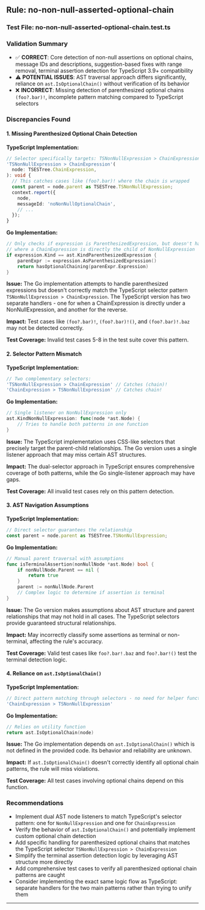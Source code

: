 ## Rule: no-non-null-asserted-optional-chain

### Test File: no-non-null-asserted-optional-chain.test.ts

### Validation Summary
- ✅ **CORRECT**: Core detection of non-null assertions on optional chains, message IDs and descriptions, suggestion-based fixes with range removal, terminal assertion detection for TypeScript 3.9+ compatibility
- ⚠️ **POTENTIAL ISSUES**: AST traversal approach differs significantly, reliance on `ast.IsOptionalChain()` without verification of its behavior
- ❌ **INCORRECT**: Missing detection of parenthesized optional chains `(foo?.bar)!`, incomplete pattern matching compared to TypeScript selectors

### Discrepancies Found

#### 1. Missing Parenthesized Optional Chain Detection
**TypeScript Implementation:**
```typescript
// Selector specifically targets: TSNonNullExpression > ChainExpression
'TSNonNullExpression > ChainExpression'(
  node: TSESTree.ChainExpression,
): void {
  // This catches cases like (foo?.bar)! where the chain is wrapped
  const parent = node.parent as TSESTree.TSNonNullExpression;
  context.report({
    node,
    messageId: 'noNonNullOptionalChain',
    // ...
  });
}
```

**Go Implementation:**
```go
// Only checks if expression is ParenthesizedExpression, but doesn't handle the case
// where a ChainExpression is directly the child of NonNullExpression
if expression.Kind == ast.KindParenthesizedExpression {
    parenExpr := expression.AsParenthesizedExpression()
    return hasOptionalChaining(parenExpr.Expression)
}
```

**Issue:** The Go implementation attempts to handle parenthesized expressions but doesn't correctly match the TypeScript selector pattern `TSNonNullExpression > ChainExpression`. The TypeScript version has two separate handlers - one for when a ChainExpression is directly under a NonNullExpression, and another for the reverse.

**Impact:** Test cases like `(foo?.bar)!`, `(foo?.bar)!()`, and `(foo?.bar)!.baz` may not be detected correctly.

**Test Coverage:** Invalid test cases 5-8 in the test suite cover this pattern.

#### 2. Selector Pattern Mismatch
**TypeScript Implementation:**
```typescript
// Two complementary selectors:
'TSNonNullExpression > ChainExpression' // Catches (chain)!
'ChainExpression > TSNonNullExpression' // Catches chain!
```

**Go Implementation:**
```go
// Single listener on NonNullExpression only
ast.KindNonNullExpression: func(node *ast.Node) {
    // Tries to handle both patterns in one function
}
```

**Issue:** The TypeScript implementation uses CSS-like selectors that precisely target the parent-child relationships. The Go version uses a single listener approach that may miss certain AST structures.

**Impact:** The dual-selector approach in TypeScript ensures comprehensive coverage of both patterns, while the Go single-listener approach may have gaps.

**Test Coverage:** All invalid test cases rely on this pattern detection.

#### 3. AST Navigation Assumptions
**TypeScript Implementation:**
```typescript
// Direct selector guarantees the relationship
const parent = node.parent as TSESTree.TSNonNullExpression;
```

**Go Implementation:**
```go
// Manual parent traversal with assumptions
func isTerminalAssertion(nonNullNode *ast.Node) bool {
    if nonNullNode.Parent == nil {
        return true
    }
    parent := nonNullNode.Parent
    // Complex logic to determine if assertion is terminal
}
```

**Issue:** The Go version makes assumptions about AST structure and parent relationships that may not hold in all cases. The TypeScript selectors provide guaranteed structural relationships.

**Impact:** May incorrectly classify some assertions as terminal or non-terminal, affecting the rule's accuracy.

**Test Coverage:** Valid test cases like `foo?.bar!.baz` and `foo?.bar!()` test the terminal detection logic.

#### 4. Reliance on `ast.IsOptionalChain()`
**TypeScript Implementation:**
```typescript
// Direct pattern matching through selectors - no need for helper functions
'ChainExpression > TSNonNullExpression'
```

**Go Implementation:**
```go
// Relies on utility function
return ast.IsOptionalChain(node)
```

**Issue:** The Go implementation depends on `ast.IsOptionalChain()` which is not defined in the provided code. Its behavior and reliability are unknown.

**Impact:** If `ast.IsOptionalChain()` doesn't correctly identify all optional chain patterns, the rule will miss violations.

**Test Coverage:** All test cases involving optional chains depend on this function.

### Recommendations
- Implement dual AST node listeners to match TypeScript's selector pattern: one for `NonNullExpression` and one for `ChainExpression`
- Verify the behavior of `ast.IsOptionalChain()` and potentially implement custom optional chain detection
- Add specific handling for parenthesized optional chains that matches the TypeScript selector `TSNonNullExpression > ChainExpression`
- Simplify the terminal assertion detection logic by leveraging AST structure more directly
- Add comprehensive test cases to verify all parenthesized optional chain patterns are caught
- Consider implementing the exact same logic flow as TypeScript: separate handlers for the two main patterns rather than trying to unify them

---